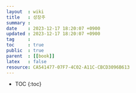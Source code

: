 ```yaml
---
layout  : wiki
title   : 성장주 
summary : 
date    : 2023-12-17 18:20:07 +0900
updated : 2023-12-17 18:20:07 +0900
tag     : 
toc     : true
public  : true
parent  : [[book]]
latex   : false
resource: CA541477-07F7-4C02-A11C-CBCD3096B613
---
```

* TOC
{:toc}
